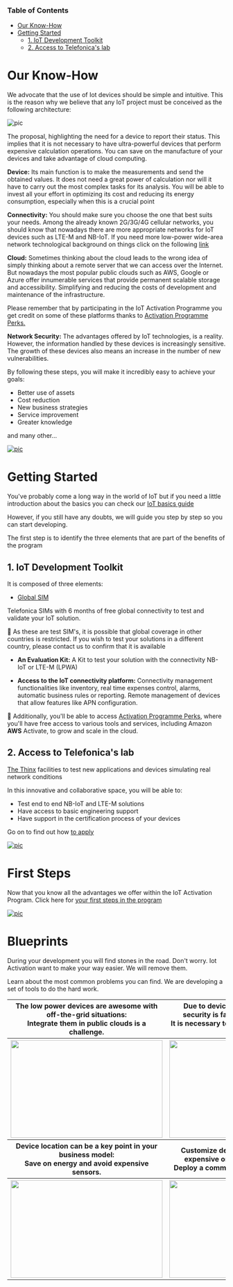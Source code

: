 ### Table of Contents
- [Our Know-How](#our-know-how)
- [Getting Started](#getting-started)
  * [1. IoT Development Toolkit](#1-iot-development-toolkit)
  * [2. Access to Telefonica's lab](#2-access-to-telefonicas-lab)

# Our Know-How

We advocate that the use of Iot devices should be simple and intuitive.
This is the reason why we believe that any IoT project must be conceived as the following architecture:

![pic](pictures/schematics/iot.png)

The proposal, highlighting the need for a device to report their status.
This implies that it is not necessary to have ultra-powerful devices that perform expensive calculation operations.
You can save on the manufacture of your devices and take advantage of cloud computing.

**Device:**
Its main function is to make the measurements and send the obtained values.
It does not need a great power of calculation nor will it have to carry out the most complex tasks for its analysis.
You will be able to invest all your effort in optimizing its cost and reducing its energy consumption,
especially when this is a crucial point

**Connectivity:**
You should make sure you choose the one that best suits your needs.
Among the already known 2G/3G/4G cellular networks, you should know that nowadays there are more appropriate networks for IoT devices
such as LTE-M and NB-IoT.
If you need more low-power wide-area network technological background on things click on the following [link](technological_background.md)

**Cloud:**
Sometimes thinking about the cloud leads to the wrong idea of simply thinking about a remote server that we can access over the Internet.
But nowadays the most popular public clouds such as AWS, Google or Azure offer innumerable services that provide permanent scalable storage
and accessibility. Simplifying and reducing the costs of development and maintenance of the infrastructure.

Please remember that by participating in the IoT Activation Programme you get credit on some of these platforms thanks to
[Activation Programme Perks.](Activation_Programme_Perks.md)

**Network Security:**
The advantages offered by IoT technologies, is a reality. However, the information handled by these devices is increasingly sensitive.
The growth of these devices also means an increase in the number of new vulnerabilities.



By following these steps, you will make it incredibly easy to achieve your goals:

- Better use of assets
- Cost reduction
- New business strategies
- Service improvement
- Greater knowledge

and many other...

[![pic](pictures/utils/arrow_up.png)](#table-of-contents)


# Getting Started

You've probably come a long way in the world of IoT
but if you need a little introduction about the basics you can check our [IoT basics guide](IoT_basic.md)

However, if you still have any doubts, we will guide you step by step so you can start developing.

The first step is to identify the three elements that are part of the benefits of the program

## 1. IoT Development Toolkit

It is composed of three elements:

- [Global SIM](IoT_Activation_GlobalSIM.md)

Telefonica SIMs with 6 months of free global connectivity to test and validate your IoT solution.

&#x1F4CD; As these are test SIM's, it is possible that global coverage in other countries is restricted.
If you wish to test your solutions in a different country, please contact us to confirm that it is available

- **An Evaluation Kit:**
 A Kit to test your solution with the connectivity NB-IoT or LTE-M (LPWA)


- **Access to the IoT connectivity platform:**
Connectivity management functionalities like inventory, real time expenses control, alarms, automatic business rules or reporting.
Remote management of devices that allow features like APN configuration.


&#x1F4CD; Additionally, you'll be able to access [Activation Programme Perks](Activation_Programme_Perks.md), where you'll have free access to various tools and services,
including Amazon **AWS** Activate, to grow and scale in the cloud.


## 2. Access to Telefonica's lab

[The Thinx](https://iot.telefonica.com/en/about-us/the-thinx-iot-lab/)
 facilities to test new applications and devices simulating real network conditions

In this innovative and collaborative space, you will be able to:

- Test end to end NB-IoT and LTE-M solutions
- Have access to basic engineering support
- Have support in the certification process of your devices

Go on to find out how [to apply](IoT_Activation_TheThinx.md)


[![pic](pictures/utils/arrow_up.png)](#table-of-contents)

# First Steps

Now that you know all the advantages we offer within the IoT Activation Program.
Click here for [your first steps in the program](IoT_Activation_firststeps_eu.md)

[![pic](pictures/utils/arrow_up.png)](#table-of-contents)


# Blueprints

During your development you will find stones in the road. Don't worry.
Iot Activation want to make your way easier. We will remove them.

Learn about the most common problems you can find.
We are developing a set of tools to do the hard work.


<table>
  <tr>
	<th>
		<div style='width: 350px;'>
			The low power devices are awesome with off-the-grid situations:
		</div>
		<div style='width: 350px;'>
			Integrate them in public clouds is a challenge.
		</div>
	</th>
	<th>
		<div style='width: 350px;'>
			Due to devices hardware limitations, security is fade into the background:
		</div>
		<div style='width: 350px;'>
			It is necessary to guarantee a secure end to end.
		</div>
	</th>
  </tr>
	<th>
		<a href="#/BP_DataBridge.md" align="center">
			<img src="pictures/portfolio/portfolio_bp_databridge.png"
			width="350" height="225">
		</a>
	</th>
	<th>
		<a href="#/BP_IPsec.md" align="center">
			<img src="pictures/portfolio/portfolio_bp_ipsec.png"
			width="350" height="225">
		</a>
	</th>
  </tr>
  <tr>
	<th>
		<div style='width: 350px;'>
			Device location can be a key point in your business model:
		</div>
		<div style='width: 350px;'>
			Save on energy and avoid expensive sensors.
		</div>
	</th>
	<th>
		<div style='width: 350px;'>
			Customize devices one by one can be expensive or impossible to manage:
		</div>
		<div style='width: 350px;'>
			Deploy a common layout and tailor it later.
		</div>
	</th>
  </tr>
  	<th>
		<a href="#/BP_Asset_Tracking.md" align="center">
			<img src="pictures/portfolio/portfolio_bp_Asset_Tracking.png"
			width="350" height="225">
		</a>
	</th>
	<th>
		<a href="#/BP_Bootstrapping.md" align="center">
			<img src="pictures/portfolio/portfolio_bp_bootstraping.png"
			width="350" height="225">
		</a>
	</th>
  </tr>
</table>

